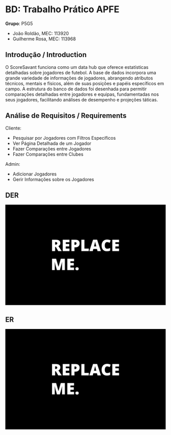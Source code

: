 # BD: Trabalho Prático APFE

**Grupo**: P5G5
- João Roldão, MEC: 113920
- Guilherme Rosa, MEC: 113968

## Introdução / Introduction
 
O ScoreSavant funciona como um data hub que oferece estatísticas detalhadas sobre jogadores de futebol. A base de dados incorpora uma grande variedade de informações de jogadores, abrangendo atributos técnicos, mentais e físicos, além de suas posições e papéis específicos em campo. A estrutura do banco de dados foi desenhada para permitir comparações detalhadas entre jogadores e equipas, fundamentadas nos seus jogadores, facilitando análises de desempenho e projeções táticas.


## ​Análise de Requisitos / Requirements

Cliente:
- Pesquisar por Jogadores com Filtros Específicos
- Ver Página Detalhada de um Jogador
- Fazer Comparações entre Jogadores
- Fazer Comparações entre Clubes

Admin:
- Adicionar Jogadores
- Gerir Informações sobre os Jogadores


## DER

![DER Diagram!](der.jpg "AnImage")

## ER

![ER Diagram!](er.jpg "AnImage")